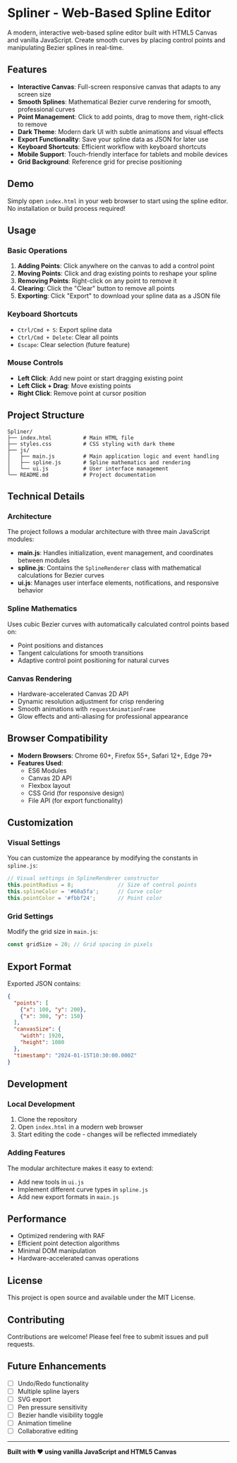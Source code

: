 # Spliner - Web-Based Spline Editor

A modern, interactive web-based spline editor built with HTML5 Canvas and vanilla JavaScript. Create smooth curves by placing control points and manipulating Bezier splines in real-time.

## Features

- **Interactive Canvas**: Full-screen responsive canvas that adapts to any screen size
- **Smooth Splines**: Mathematical Bezier curve rendering for smooth, professional curves
- **Point Management**: Click to add points, drag to move them, right-click to remove
- **Dark Theme**: Modern dark UI with subtle animations and visual effects
- **Export Functionality**: Save your spline data as JSON for later use
- **Keyboard Shortcuts**: Efficient workflow with keyboard shortcuts
- **Mobile Support**: Touch-friendly interface for tablets and mobile devices
- **Grid Background**: Reference grid for precise positioning

## Demo

Simply open `index.html` in your web browser to start using the spline editor. No installation or build process required!

## Usage

### Basic Operations

1. **Adding Points**: Click anywhere on the canvas to add a control point
2. **Moving Points**: Click and drag existing points to reshape your spline
3. **Removing Points**: Right-click on any point to remove it
4. **Clearing**: Click the "Clear" button to remove all points
5. **Exporting**: Click "Export" to download your spline data as a JSON file

### Keyboard Shortcuts

- `Ctrl/Cmd + S`: Export spline data
- `Ctrl/Cmd + Delete`: Clear all points
- `Escape`: Clear selection (future feature)

### Mouse Controls

- **Left Click**: Add new point or start dragging existing point
- **Left Click + Drag**: Move existing points
- **Right Click**: Remove point at cursor position

## Project Structure

```
Spliner/
├── index.html          # Main HTML file
├── styles.css          # CSS styling with dark theme
├── js/
│   ├── main.js         # Main application logic and event handling
│   ├── spline.js       # Spline mathematics and rendering
│   └── ui.js           # User interface management
└── README.md           # Project documentation
```

## Technical Details

### Architecture

The project follows a modular architecture with three main JavaScript modules:

- **main.js**: Handles initialization, event management, and coordinates between modules
- **spline.js**: Contains the `SplineRenderer` class with mathematical calculations for Bezier curves
- **ui.js**: Manages user interface elements, notifications, and responsive behavior

### Spline Mathematics

Uses cubic Bezier curves with automatically calculated control points based on:
- Point positions and distances
- Tangent calculations for smooth transitions
- Adaptive control point positioning for natural curves

### Canvas Rendering

- Hardware-accelerated Canvas 2D API
- Dynamic resolution adjustment for crisp rendering
- Smooth animations with `requestAnimationFrame`
- Glow effects and anti-aliasing for professional appearance

## Browser Compatibility

- **Modern Browsers**: Chrome 60+, Firefox 55+, Safari 12+, Edge 79+
- **Features Used**:
  - ES6 Modules
  - Canvas 2D API
  - Flexbox layout
  - CSS Grid (for responsive design)
  - File API (for export functionality)

## Customization

### Visual Settings

You can customize the appearance by modifying the constants in `spline.js`:

```javascript
// Visual settings in SplineRenderer constructor
this.pointRadius = 8;              // Size of control points
this.splineColor = '#60a5fa';      // Curve color
this.pointColor = '#fbbf24';       // Point color
```

### Grid Settings

Modify the grid size in `main.js`:

```javascript
const gridSize = 20; // Grid spacing in pixels
```

## Export Format

Exported JSON contains:

```json
{
  "points": [
    {"x": 100, "y": 200},
    {"x": 300, "y": 150}
  ],
  "canvasSize": {
    "width": 1920,
    "height": 1080
  },
  "timestamp": "2024-01-15T10:30:00.000Z"
}
```

## Development

### Local Development

1. Clone the repository
2. Open `index.html` in a modern web browser
3. Start editing the code - changes will be reflected immediately

### Adding Features

The modular architecture makes it easy to extend:

- Add new tools in `ui.js`
- Implement different curve types in `spline.js`
- Add new export formats in `main.js`

## Performance

- Optimized rendering with RAF
- Efficient point detection algorithms
- Minimal DOM manipulation
- Hardware-accelerated canvas operations

## License

This project is open source and available under the MIT License.

## Contributing

Contributions are welcome! Please feel free to submit issues and pull requests.

## Future Enhancements

- [ ] Undo/Redo functionality
- [ ] Multiple spline layers
- [ ] SVG export
- [ ] Pen pressure sensitivity
- [ ] Bezier handle visibility toggle
- [ ] Animation timeline
- [ ] Collaborative editing

---

**Built with ❤️ using vanilla JavaScript and HTML5 Canvas** 
